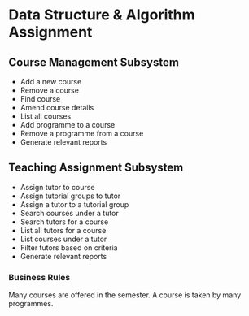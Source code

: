 # Data Structure & Algorithm Assignment

## Course Management Subsystem
- Add a new course
- Remove a course
- Find course
- Amend course details
- List all courses
- Add programme to a course
- Remove a programme from a course
- Generate relevant reports

## Teaching Assignment Subsystem
- Assign tutor to course
- Assign tutorial groups to tutor
- Assign a tutor to a tutorial group
- Search courses under a tutor
- Search tutors for a course
- List all tutors for a course
- List courses under a tutor
- Filter tutors based on criteria
- Generate relevant reports

### Business Rules
Many courses are offered in the semester.
A course is taken by many programmes.
